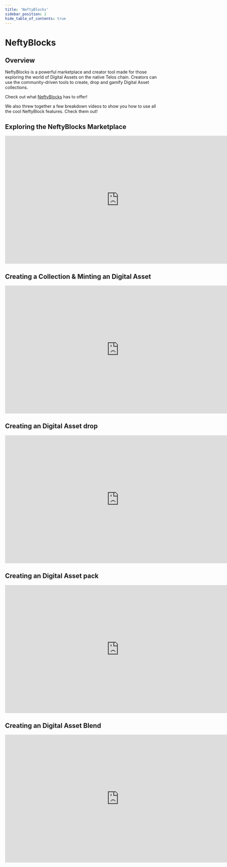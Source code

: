 ```yaml
---
title: 'NeftyBlocks'
sidebar_position: 2
hide_table_of_contents: true
---
```


# NeftyBlocks

## Overview

NeftyBlocks is a powerful marketplace and creator tool made for those exploring the world of Digital Assets on the native Telos chain. Creators can use the community-driven tools to create, drop and gamify Digital Asset collections.  

Check out what [NeftyBlocks](https://telos.neftyblocks.com/) has to offer!

We also threw together a few breakdown videos to show you how to use all the cool NeftyBlock features. Check them out!

## Exploring the NeftyBlocks Marketplace

<iframe width="750" height="422" src="https://www.youtube.com/embed/DRMQrRQSXtU" title="NeftyBlocks Part 1: Exploring the Marketplace" frameborder="0" allow="accelerometer; autoplay; clipboard-write; encrypted-media; gyroscope; picture-in-picture; web-share" allowfullscreen></iframe>

## Creating a Collection & Minting an Digital Asset

<iframe width="750" height="422" src="https://www.youtube.com/embed/yTUCfW3y11A" title="NeftyBlocks Part 2: Creating a Collection &amp; Minting an NFT" frameborder="0" allow="accelerometer; autoplay; clipboard-write; encrypted-media; gyroscope; picture-in-picture; web-share" allowfullscreen></iframe>

## Creating an Digital Asset drop

<iframe width="750" height="422" src="https://www.youtube.com/embed/JoaEetuMNPo" title="NeftyBlocks Part 3: Creating an NFT drop" frameborder="0" allow="accelerometer; autoplay; clipboard-write; encrypted-media; gyroscope; picture-in-picture; web-share" allowfullscreen></iframe>

## Creating an Digital Asset pack

<iframe width="750" height="422" src="https://www.youtube.com/embed/tRPmypDPHKA" title="NeftyBlocks Part 4: Creating an NFT pack" frameborder="0" allow="accelerometer; autoplay; clipboard-write; encrypted-media; gyroscope; picture-in-picture; web-share" allowfullscreen></iframe>

## Creating an Digital Asset Blend

<iframe width="750" height="422" src="https://www.youtube.com/embed/DURmm6zAVqE" title="NeftyBlocks Part 5: Creating an NFT blend" frameborder="0" allow="accelerometer; autoplay; clipboard-write; encrypted-media; gyroscope; picture-in-picture; web-share" allowfullscreen></iframe>
